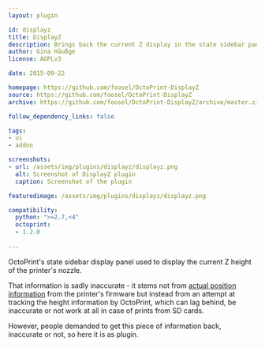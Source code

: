 ```yaml
---
layout: plugin

id: displayz
title: DisplayZ
description: Brings back the current Z display in the state sidebar panel
author: Gina Häußge
license: AGPLv3

date: 2015-09-22

homepage: https://github.com/foosel/OctoPrint-DisplayZ
source: https://github.com/foosel/OctoPrint-DisplayZ
archive: https://github.com/foosel/OctoPrint-DisplayZ/archive/master.zip

follow_dependency_links: false

tags:
- ui
- addon

screenshots:
- url: /assets/img/plugins/displayz/displayz.png
  alt: Screenshot of DisplayZ plugin
  caption: Screenshot of the plugin

featuredimage: /assets/img/plugins/displayz/displayz.png

compatibility:
  python: ">=2.7,<4"
  octoprint:
  - 1.2.0
  
---
```


OctoPrint's state sidebar display panel used to display the current Z height
of the printer's nozzle.

That information is sadly inaccurate - it stems not from [actual position information](https://github.com/foosel/OctoPrint/wiki/FAQ#why-doesnt-octoprint-show-me-the-current-hotend-position-anywhere)
from the printer's firmware but instead from an attempt at tracking the height
information by OctoPrint, which can lag behind, be inaccurate or not work 
at all in case of prints from SD cards.

However, people demanded to get this piece of  information back, inaccurate or
not, so here it is as plugin.
